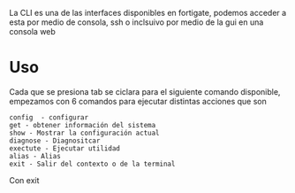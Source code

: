 La CLI es una de las interfaces disponibles en fortigate, podemos acceder a esta por medio de consola, ssh o inclsuivo por medio de la gui en una consola web

# Uso

Cada que se presiona tab se ciclara para el siguiente comando disponible, empezamos con 6 comandos para ejecutar distintas acciones que son


	config  - configurar
	get - obtener información del sistema
	show - Mostrar la configuración actual
	diagnose - Diagnositcar
	exectute - Ejecutar utilidad
	alias - Alias
	exit - Salir del contexto o de la terminal

Con exit